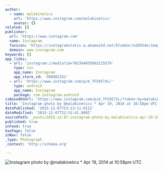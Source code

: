 ```yaml
---
author:
  - name: malakinetics
    url: 'https://www.instagram.com/malakinetics'
    avatar: {}
related: []
publisher:
  url: 'https://www.instagram.com'
  name: Instagram
  favicon: 'https://instagramstatic-a.akamaihd.net/bluebar/e20554e/images/ico/favicon.ico'
  domain: www.instagram.com
keywords: []
app_links:
  - url: 'instagram://media?id=702364035603125579'
    type: ios
    app_name: Instagram
    app_store_id: '389801252'
  - url: 'https://www.instagram.com/p/m_TF59IlVL/'
    type: android
    app_name: Instagram
    package: com.instagram.android
isBasedOnUrl: 'https://www.instagram.com/p/m_TF59IlVL/?taken-by=malakinetics'
title: 'Instagram photo by @malakinetics * Apr 19, 2014 at 10:58pm UTC'
datePublished: '2015-12-07T23:13:11.011Z'
dateModified: '2015-12-07T22:53:41.809Z'
sourcePath: _posts/2015-12-07-instagram-photo-by-malakinetics-apr-19-2014-at-1058pm-u.md
published: true
inFeed: true
hasPage: false
inNav: false
_type: Photograph
_context: 'http://schema.org'

---
```

![Instagram photo by &commat;malakinetics &midast; Apr 19&comma; 2014 at 10&colon;58pm UTC](https://scontent.cdninstagram.com/hphotos-xaf1/t51.2885-15/e15/915419_584975391597607_168430539_n.jpg)